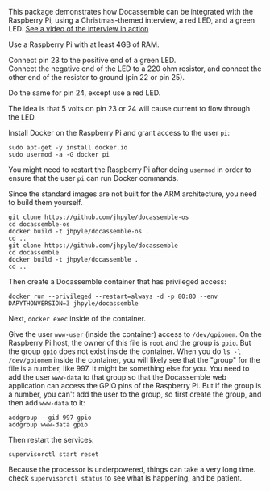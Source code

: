 This package demonstrates how Docassemble can be integrated with the 
Raspberry Pi, using a Christmas-themed interview, a red LED, and a 
green LED.
[See a video of the interview in action](https://twitter.com/docassemble/status/1211025053263040512)

Use a Raspberry Pi with at least 4GB of RAM.

Connect pin 23 to the positive end of a green LED.  
Connect the negative end of the LED to a 220 ohm resistor, and connect the 
other end of the resistor to ground (pin 22 or pin 25).

Do the same for pin 24, except use a red LED.

The idea is that 5 volts on pin 23 or 24 will cause current to flow through
the LED.

Install Docker on the Raspberry Pi and grant access to the user `pi`:

```
sudo apt-get -y install docker.io
sudo usermod -a -G docker pi
```

You might need to restart the Raspberry Pi after doing `usermod` in order to ensure
that the user `pi` can run Docker commands.

Since the standard images are not built for the ARM architecture, you need to build
them yourself.

```
git clone https://github.com/jhpyle/docassemble-os
cd docassemble-os
docker build -t jhpyle/docassemble-os .
cd ..
git clone https://github.com/jhpyle/docassemble
cd docassemble
docker build -t jhpyle/docassemble .
cd ..
```

Then create a Docassemble container that has privileged access:

```
docker run --privileged --restart=always -d -p 80:80 --env DAPYTHONVERSION=3 jhpyle/docassemble
```

Next, `docker exec` inside of the container.

Give the user `www-user` (inside the container) access to `/dev/gpiomem`.
On the Raspberry Pi host, the owner of this file is `root` and the group is
`gpio`.  But the group `gpio` does not exist inside the container.
When you do `ls -l /dev/gpiomem` inside the container, you will likely see that 
the "group" for the file is a number, like 997.  It might be something else for
you.  You need to add the user `www-data` to that group so that the Docassemble
web application can access the GPIO pins of the Raspberry Pi.  But if the group 
is a number, you can't add the user to the group, so first create the group, and
then add `www-data` to it:

```
addgroup --gid 997 gpio
addgroup www-data gpio
```

Then restart the services:

```
supervisorctl start reset
```

Because the processor is underpowered, things can take a very long time.
check `supervisorctl status` to see what is happening, and be patient.